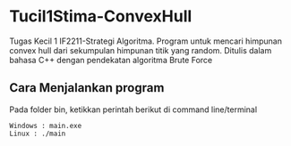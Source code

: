 # Tucil1Stima-ConvexHull
Tugas Kecil 1 IF2211-Strategi Algoritma. Program untuk mencari himpunan convex hull dari sekumpulan himpunan titik yang random. Ditulis dalam bahasa C++ dengan pendekatan algoritma Brute Force

## Cara Menjalankan program
Pada folder bin, ketikkan perintah berikut di command line/terminal
```
Windows : main.exe
Linux : ./main
```
